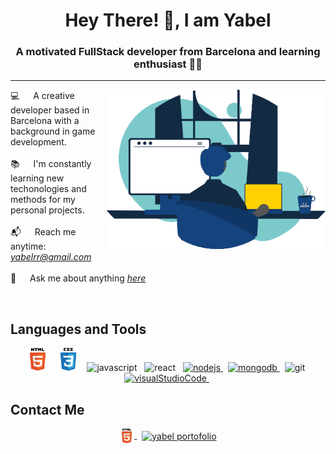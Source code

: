 
<!-- Intro  -->
<h1 align="center">
                Hey There! 👋, I am 
                <b><a style="text-decoration:none;" target="_blank" href="https://yabelrodriguez.netlify.app/">Yabel</a></b>
</h1>

<h3 align="center"> 
       A motivated FullStack developer from Barcelona and learning enthusiast 👨‍🏫</b>
</h3>

---

<p>
 <a href="https://yabelrodriguez.netlify.app/" target="blank">
   <img align="right" width="350" src="/assets/develop-web.gif" alt="Coding gif" />
  </a>
  
 💻 &emsp; A creative developer based in Barcelona with a background in game development.<br/><br/>
 📚 &emsp; I'm constantly learning new techonologies and methods for my personal projects.<br/><br/>
 📬 &emsp; Reach me anytime: <em>yabelrr@gmail.com</em><br/><br/>
 💬 &emsp; Ask me about anything <em>[here](https://yabelrodriguez.netlify.app/#contact)</em>

</p>

</br>

## Languages and Tools
<div>
  <p align="center">
      <img
        src="https://raw.githubusercontent.com/devicons/devicon/master/icons/html5/html5-original-wordmark.svg"
        alt="html5"
        width="37"
      />
    &nbsp;
      <img
        src="https://raw.githubusercontent.com/devicons/devicon/master/icons/css3/css3-original-wordmark.svg"
        alt="css3"
        width="37"
      />
    &nbsp;
      <img
        src="https://upload.wikimedia.org/wikipedia/commons/9/99/Unofficial_JavaScript_logo_2.svg"
        alt="javascript"
        width="30"
      />
    &nbsp;
      <img
        src="https://upload.wikimedia.org/wikipedia/commons/4/47/React.svg"
        alt="react"
        width="30"
      />
    &nbsp;
    <a href="https://nodejs.org" target="_blank" rel="noreferrer">
      <img
        src="https://www.svgrepo.com/show/303266/nodejs-icon-logo.svg"
        alt="nodejs"
        width="30"
      />
    </a>
    &nbsp;
    <a href="https://www.mongodb.com/" target="_blank" rel="noreferrer">
      <img
        src="https://cdn.worldvectorlogo.com/logos/mongodb-icon-1.svg"
        alt="mongodb"
        width="35"
      />
    </a>
    &nbsp;
      <img
        src="https://www.vectorlogo.zone/logos/git-scm/git-scm-icon.svg"
        alt="git"
        width="30"
      />
    &nbsp;
    <a href="https://code.visualstudio.com/" target="_blank" rel="noreferrer">
      <img
        src="https://cdn.worldvectorlogo.com/logos/visual-studio-code-1.svg"
        alt="visualStudioCode"
        width="30"
      />
    </a>
    &nbsp;
  </p>
</div>

<!-- ## GitHub Repos
<div align="center">

[![Hello](https://github-readme-stats.vercel.app/api/pin/?username=PmplCode&repo=DPlan-front&border_color=7F3FBF&bg_color=0D1117&title_color=C9D1D9&text_color=8B949E&icon_color=7F3FBF&align=center)](https://github.com/PmplCode/DPlan-front)
[![DPlan Back](https://github-readme-stats.vercel.app/api/pin/?username=PmplCode&repo=DPlan-back&border_color=7F3FBF&bg_color=0D1117&title_color=C9D1D9&text_color=8B949E&icon_color=7F3FBF)](https://github.com/PmplCode/DPlan-back)
[![React Portfolio Yabel](https://github-readme-stats.vercel.app/api/pin/?username=mickadoos&repo=react-portfolio-yabel&border_color=7F3FBF&bg_color=0D1117&title_color=C9D1D9&text_color=8B949E&icon_color=7F3FBF)](https://github.com/mickadoos/react-portfolio-yabel)
[![Game Project X](https://github-readme-stats.vercel.app/api/pin/?username=mickadoos&repo=game-project-x&border_color=7F3FBF&bg_color=0D1117&title_color=C9D1D9&text_color=8B949E&icon_color=7F3FBF)](https://github.com/mickadoos/game-project-x)

![Mickadoos's GitHub stats](https://github-readme-stats.vercel.app/api?username=mickadoos&show_icons=true&theme=transparent)</br>
[![Top Langs](https://github-readme-stats.vercel.app/api/top-langs/?username=mickadoos&hide_progress=true)](https://github.com/mickadoos/github-readme-stats)</br>

[![Mickadoos's wakatime stats](https://github-readme-stats.vercel.app/api/wakatime?username=mickadoos)](https://github.com/mickadoos/github-readme-stats)
</div>
<!-- (https://github-readme-stats.vercel.app/api/pin/?username=PmplCode&repo=DPlan-front&border_color=7F3FBF&bg_color=0D1117&title_color=C9D1D9&text_color=8B949E&icon_color=7F3FBF&align=center) -->

<div align="center">

</div>

<!-- <div align="center">
 <img align="center" height="150" src="https://github-readme-stats.vercel.app/api?username=mickadoos&show_icons=true&locale=en&hide=issues" alt="Yabel Rodríguez Github Stats" />
 <img align="center" height="150" src="https://github-readme-stats.vercel.app/api/top-langs/?username=mickadoos&layout=compact" alt="Yabel Rodríguez Programming Language Stats" />
</div> -->

## Contact Me
<p align="center">
  <a href="https://linkedin.com/in/yabel-rodriguez" target="blank"
    ><img
      align="center"
      src="https://raw.githubusercontent.com/devicons/devicon/master/icons/html5/html5-original-wordmark.svg"
      alt="yabelrodriguez"
      width="24"
    />
  </a>
  &nbsp;
  <a href="https://yabelrodriguez.netlify.app/" target="blank"
    ><img
      align="center"
      src="https://img.shields.io/badge/LinkedIn-0077B5?style=for-the-badge&logo=linkedin&logoColor=white"
      alt="yabel portofolio"
      width="24"
    />
  </a>
</p>
